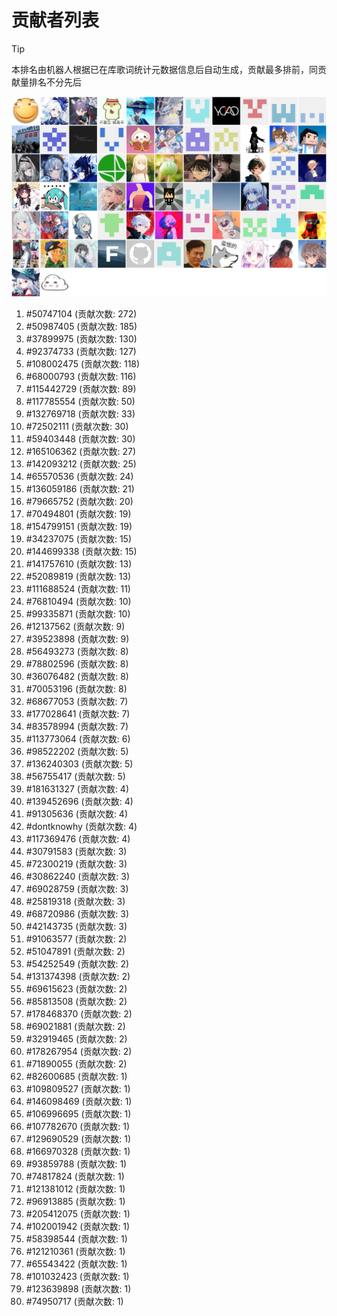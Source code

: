 # 贡献者列表

> [!TIP]
> 本排名由机器人根据已在库歌词统计元数据信息后自动生成，贡献最多排前，同贡献量排名不分先后

![贡献者头像画廊](./CONTRIBUTORS.svg)

1. #50747104 (贡献次数: 272)
2. #50987405 (贡献次数: 185)
3. #37899975 (贡献次数: 130)
4. #92374733 (贡献次数: 127)
5. #108002475 (贡献次数: 118)
6. #68000793 (贡献次数: 116)
7. #115442729 (贡献次数: 89)
8. #117785554 (贡献次数: 50)
9. #132769718 (贡献次数: 33)
10. #72502111 (贡献次数: 30)
11. #59403448 (贡献次数: 30)
12. #165106362 (贡献次数: 27)
13. #142093212 (贡献次数: 25)
14. #65570536 (贡献次数: 24)
15. #136059186 (贡献次数: 21)
16. #79665752 (贡献次数: 20)
17. #70494801 (贡献次数: 19)
18. #154799151 (贡献次数: 19)
19. #34237075 (贡献次数: 15)
20. #144699338 (贡献次数: 15)
21. #141757610 (贡献次数: 13)
22. #52089819 (贡献次数: 13)
23. #111688524 (贡献次数: 11)
24. #76810494 (贡献次数: 10)
25. #99335871 (贡献次数: 10)
26. #12137562 (贡献次数: 9)
27. #39523898 (贡献次数: 9)
28. #56493273 (贡献次数: 8)
29. #78802596 (贡献次数: 8)
30. #36076482 (贡献次数: 8)
31. #70053196 (贡献次数: 8)
32. #68677053 (贡献次数: 7)
33. #177028641 (贡献次数: 7)
34. #83578994 (贡献次数: 7)
35. #113773064 (贡献次数: 6)
36. #98522202 (贡献次数: 5)
37. #136240303 (贡献次数: 5)
38. #56755417 (贡献次数: 5)
39. #181631327 (贡献次数: 4)
40. #139452696 (贡献次数: 4)
41. #91305636 (贡献次数: 4)
42. #dontknowhy (贡献次数: 4)
43. #117369476 (贡献次数: 4)
44. #30791583 (贡献次数: 3)
45. #72300219 (贡献次数: 3)
46. #30862240 (贡献次数: 3)
47. #69028759 (贡献次数: 3)
48. #25819318 (贡献次数: 3)
49. #68720986 (贡献次数: 3)
50. #42143735 (贡献次数: 3)
51. #91063577 (贡献次数: 2)
52. #51047891 (贡献次数: 2)
53. #54252549 (贡献次数: 2)
54. #131374398 (贡献次数: 2)
55. #69615623 (贡献次数: 2)
56. #85813508 (贡献次数: 2)
57. #178468370 (贡献次数: 2)
58. #69021881 (贡献次数: 2)
59. #32919465 (贡献次数: 2)
60. #178267954 (贡献次数: 2)
61. #71890055 (贡献次数: 2)
62. #82600685 (贡献次数: 1)
63. #109809527 (贡献次数: 1)
64. #146098469 (贡献次数: 1)
65. #106996695 (贡献次数: 1)
66. #107782670 (贡献次数: 1)
67. #129690529 (贡献次数: 1)
68. #166970328 (贡献次数: 1)
69. #93859788 (贡献次数: 1)
70. #74817824 (贡献次数: 1)
71. #121381012 (贡献次数: 1)
72. #96913885 (贡献次数: 1)
73. #205412075 (贡献次数: 1)
74. #102001942 (贡献次数: 1)
75. #58398544 (贡献次数: 1)
76. #121210361 (贡献次数: 1)
77. #65543422 (贡献次数: 1)
78. #101032423 (贡献次数: 1)
79. #123639898 (贡献次数: 1)
80. #74950717 (贡献次数: 1)
